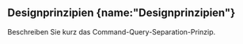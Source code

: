 ## Designprinzipien {name:"Designprinzipien"}
<p>Beschreiben Sie kurz das Command-Query-Separation-Prinzip.</p>
